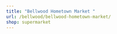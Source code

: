 ```yaml
---
title: "Bellwood Hometown Market "
url: /bellwood/bellwood-hometown-market/
shop: supermarket
---
```

